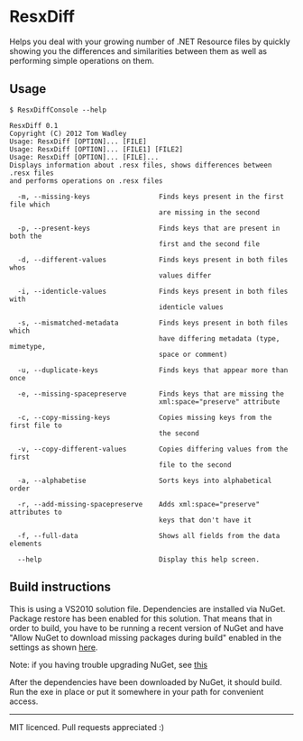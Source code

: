 # ResxDiff

Helps you deal with your growing number of .NET Resource files by quickly showing you the differences and similarities between them as well as performing simple operations on them.

## Usage

`$ ResxDiffConsole --help`
    
    ResxDiff 0.1
    Copyright (C) 2012 Tom Wadley
    Usage: ResxDiff [OPTION]... [FILE]
    Usage: ResxDiff [OPTION]... [FILE1] [FILE2]
    Usage: ResxDiff [OPTION]... [FILE]...
    Displays information about .resx files, shows differences between .resx files
    and performs operations on .resx files
    
      -m, --missing-keys                 Finds keys present in the first file which
                                         are missing in the second

      -p, --present-keys                 Finds keys that are present in both the
                                         first and the second file

      -d, --different-values             Finds keys present in both files whos
                                         values differ

      -i, --identicle-values             Finds keys present in both files with
                                         identicle values

      -s, --mismatched-metadata          Finds keys present in both files which
                                         have differing metadata (type, mimetype,
                                         space or comment)

      -u, --duplicate-keys               Finds keys that appear more than once

      -e, --missing-spacepreserve        Finds keys that are missing the
                                         xml:space="preserve" attribute

      -c, --copy-missing-keys            Copies missing keys from the first file to
                                         the second

      -v, --copy-different-values        Copies differing values from the first
                                         file to the second

      -a, --alphabetise                  Sorts keys into alphabetical order

      -r, --add-missing-spacepreserve    Adds xml:space="preserve" attributes to
                                         keys that don't have it

      -f, --full-data                    Shows all fields from the data elements

      --help                             Display this help screen.

## Build instructions

This is using a VS2010 solution file. Dependencies are installed via NuGet. Package restore has been enabled for this solution. That means that in order to build, you have to be running a recent version of NuGet and have "Allow NuGet to download missing packages during build" enabled in the settings as shown [here](http://docs.nuget.org/docs/workflows/using-nuget-without-committing-packages).

Note: if you having trouble upgrading NuGet, see [this](http://docs.nuget.org/docs/reference/known-issues#Upgrading_to_latest_NuGet_from_an_older_version_causes_a_signature_verification_error.)

After the dependencies have been downloaded by NuGet, it should build. Run the exe in place or put it somewhere in your path for convenient access.

---

MIT licenced. Pull requests appreciated :)

